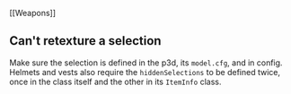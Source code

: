 [[Weapons]]

## Can't retexture a selection
Make sure the selection is defined in the p3d, its `model.cfg`, and in config. Helmets and vests also require the `hiddenSelections` to be defined twice, once in the class itself and the other in its  `ItemInfo` class.